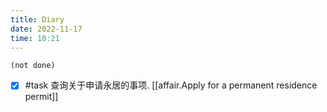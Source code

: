 ```yaml
---
title: Diary
date: 2022-11-17
time: 10:21
---
```


```tasks
(not done)
```

- [x] #task 查询关于申请永居的事项.
[[affair.Apply for a permanent residence permit]]